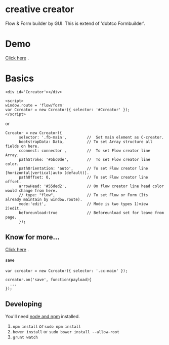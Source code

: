 # creative creator
Flow &amp; Form builder by GUI. This is extend of 'dobtco Formbuilder'.
# Demo
[Click here](https://creativecreator.github.io/) .
# Basics
```
<div id='Ccreator'></div>

<script>
window.route = 'flow/form'
var Ccreator = new Ccreator({ selector: '#Ccreator' });
</script>
```
or
```
Ccreator = new Ccreator({
      selector: '.fb-main',         //  Set main element as C-creator.
      bootstrapData: Data,          // To set Array structure all fields on here.
      cconnect: connector ,         //  To set Flow creator line Array.
      pathStroke: '#5bc0de',        //  To set Flow creator line color.
      pathOrientation: 'auto',      // To set Flow creator line [horizontal|vertical|auto (default)]. 
      pathOffset: 0,                // To set Flow creator line offset. 
      arrowHead: '#55ded2',         // On flow creator line head color would change from here.
      // type: "flow",              // To set Flow or Form (Its already maintain by window.route).
      mode:'edit',                  // Mode is two types 1)view 2)edit.
      beforeunload:true             // Beforeunload set for leave from page.
      });
```
## Know for more...

[Click here](https://mnjroy.bitbucket.io/) .


#### `save`
```
var ccreator = new Ccreator({ selector: '.cc-main' });

ccreator.on('save', function(payload){
  ...
});
```



## Developing
You'll need [node and npm](http://nodejs.org/) installed.

1. `npm install` or `sudo npm install`
2. `bower install` or `sudo bower install --allow-root`
3. `grunt watch`
